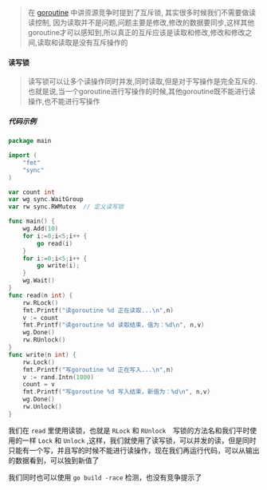 > 在 [goroutine](017-goroutine.md) 中讲资源竞争时提到了互斥锁, 其实很多时候我们不需要做读读控制, 因为读取并不是问题,问题主要是修改,修改的数据要同步,这样其他goroutine才可以感知到,所以真正的互斥应该是读取和修改,修改和修改之间,读取和读取是没有互斥操作的

#### 读写锁

> 读写锁可以让多个读操作同时并发,同时读取,但是对于写操作是完全互斥的.也就是说,当一个goroutine进行写操作的时候,其他goroutine既不能进行读操作,也不能进行写操作

##### 代码示例

```go
package main

import (
	"fmt"
  	"sync"
)

var count int 
var wg sync.WaitGroup
var rw sync.RWMutex  // 定义读写锁 

func main() {
	wg.Add(10)
	for i:=0;i<5;i++ {
		go read(i)
	}
	for i:=0;i<5;i++ {
		go write(i);
	}
	wg.Wait()
}
func read(n int) {
	rw.RLock()
	fmt.Printf("读goroutine %d 正在读取...\n",n)
	v := count
	fmt.Printf("读goroutine %d 读取结束，值为：%d\n", n,v)
	wg.Done()
	rw.RUnlock()
}
func write(n int) {
	rw.Lock()
	fmt.Printf("写goroutine %d 正在写入...\n",n)
	v := rand.Intn(1000)
	count = v
	fmt.Printf("写goroutine %d 写入结束，新值为：%d\n", n,v)
	wg.Done()
	rw.Unlock()
}
```

我们在 `read` 里使用读锁，也就是 `RLock` 和 `RUnlock  `写锁的方法名和我们平时使用的一样 `Lock` 和 `Unlock` ,这样，我们就使用了读写锁，可以并发的读，但是同时只能有一个写，并且写的时候不能进行读操作，现在我们再运行代码，可以从输出的数据看到，可以独到新值了

我们同时也可以使用 `go build -race` 检测，也没有竞争提示了